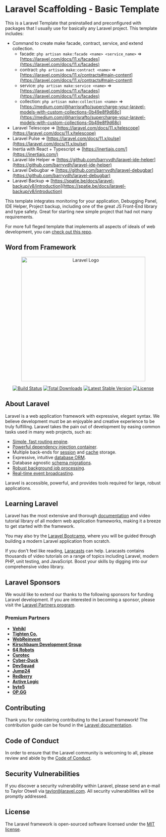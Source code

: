 # Laravel Scaffolding - Basic Template

This is a Laravel Template that preinstalled and preconfigured with packages that I usually use for basically any Laravel project. This template includes:

- Command to create make facade, contract, service, and extend collection.
  - facade: `php artisan make:facade <name> <service_name>` => [https://laravel.com/docs/11.x/facades](https://laravel.com/docs/11.x/facades)
  - contract: `php artisan make:contract <name>` => [https://laravel.com/docs/11.x/contracts#main-content](https://laravel.com/docs/11.x/contracts#main-content)
  - service: `php artisan make:service <name>` => [https://laravel.com/docs/11.x/facades](https://laravel.com/docs/11.x/facades)
  - collection: `php artisan make:collection <name>` => [https://medium.com/@harrisrafto/supercharge-your-laravel-models-with-custom-collections-0b49e8f9d68c](https://medium.com/@harrisrafto/supercharge-your-laravel-models-with-custom-collections-0b49e8f9d68c)
- Laravel Telescope => [https://laravel.com/docs/11.x/telescope](https://laravel.com/docs/11.x/telescope)
- Laravel Pulse => [https://laravel.com/docs/11.x/pulse](https://laravel.com/docs/11.x/pulse)
- Inertia with React + Typescript => [https://inertiajs.com/](https://inertiajs.com/)
- Laravel Ide Helper => [https://github.com/barryvdh/laravel-ide-helper](https://github.com/barryvdh/laravel-ide-helper)
- Laravel Debugbar => [https://github.com/barryvdh/laravel-debugbar](https://github.com/barryvdh/laravel-debugbar)
- Laravel Backup => [https://spatie.be/docs/laravel-backup/v8/introduction](https://spatie.be/docs/laravel-backup/v8/introduction)

This template integrates monitoring for your application, Debugging Panel, IDE Helper, Project backup, including one of the great JS Front-End library and type safety. Great for starting new simple project that had not many requirements.

For more full fleged template that implements all aspects of ideals of web development, you can [check out this repo]().

## Word from Framework

<p align="center"><a href="https://laravel.com" target="_blank"><img src="https://raw.githubusercontent.com/laravel/art/master/logo-lockup/5%20SVG/2%20CMYK/1%20Full%20Color/laravel-logolockup-cmyk-red.svg" width="400" alt="Laravel Logo"></a></p>

<p align="center">
<a href="https://github.com/laravel/framework/actions"><img src="https://github.com/laravel/framework/workflows/tests/badge.svg" alt="Build Status"></a>
<a href="https://packagist.org/packages/laravel/framework"><img src="https://img.shields.io/packagist/dt/laravel/framework" alt="Total Downloads"></a>
<a href="https://packagist.org/packages/laravel/framework"><img src="https://img.shields.io/packagist/v/laravel/framework" alt="Latest Stable Version"></a>
<a href="https://packagist.org/packages/laravel/framework"><img src="https://img.shields.io/packagist/l/laravel/framework" alt="License"></a>
</p>

## About Laravel

Laravel is a web application framework with expressive, elegant syntax. We believe development must be an enjoyable and creative experience to be truly fulfilling. Laravel takes the pain out of development by easing common tasks used in many web projects, such as:

- [Simple, fast routing engine](https://laravel.com/docs/routing).
- [Powerful dependency injection container](https://laravel.com/docs/container).
- Multiple back-ends for [session](https://laravel.com/docs/session) and [cache](https://laravel.com/docs/cache) storage.
- Expressive, intuitive [database ORM](https://laravel.com/docs/eloquent).
- Database agnostic [schema migrations](https://laravel.com/docs/migrations).
- [Robust background job processing](https://laravel.com/docs/queues).
- [Real-time event broadcasting](https://laravel.com/docs/broadcasting).

Laravel is accessible, powerful, and provides tools required for large, robust applications.

## Learning Laravel

Laravel has the most extensive and thorough [documentation](https://laravel.com/docs) and video tutorial library of all modern web application frameworks, making it a breeze to get started with the framework.

You may also try the [Laravel Bootcamp](https://bootcamp.laravel.com), where you will be guided through building a modern Laravel application from scratch.

If you don't feel like reading, [Laracasts](https://laracasts.com) can help. Laracasts contains thousands of video tutorials on a range of topics including Laravel, modern PHP, unit testing, and JavaScript. Boost your skills by digging into our comprehensive video library.

## Laravel Sponsors

We would like to extend our thanks to the following sponsors for funding Laravel development. If you are interested in becoming a sponsor, please visit the [Laravel Partners program](https://partners.laravel.com).

### Premium Partners

- **[Vehikl](https://vehikl.com/)**
- **[Tighten Co.](https://tighten.co)**
- **[WebReinvent](https://webreinvent.com/)**
- **[Kirschbaum Development Group](https://kirschbaumdevelopment.com)**
- **[64 Robots](https://64robots.com)**
- **[Curotec](https://www.curotec.com/services/technologies/laravel/)**
- **[Cyber-Duck](https://cyber-duck.co.uk)**
- **[DevSquad](https://devsquad.com/hire-laravel-developers)**
- **[Jump24](https://jump24.co.uk)**
- **[Redberry](https://redberry.international/laravel/)**
- **[Active Logic](https://activelogic.com)**
- **[byte5](https://byte5.de)**
- **[OP.GG](https://op.gg)**

## Contributing

Thank you for considering contributing to the Laravel framework! The contribution guide can be found in the [Laravel documentation](https://laravel.com/docs/contributions).

## Code of Conduct

In order to ensure that the Laravel community is welcoming to all, please review and abide by the [Code of Conduct](https://laravel.com/docs/contributions#code-of-conduct).

## Security Vulnerabilities

If you discover a security vulnerability within Laravel, please send an e-mail to Taylor Otwell via [taylor@laravel.com](mailto:taylor@laravel.com). All security vulnerabilities will be promptly addressed.

## License

The Laravel framework is open-sourced software licensed under the [MIT license](https://opensource.org/licenses/MIT).
